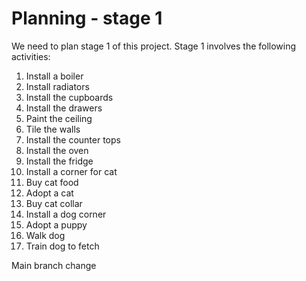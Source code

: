 # Planning - stage 1

We need to plan stage 1 of this project. Stage 1 involves the following activities:

1. Install a boiler
1. Install radiators
1. Install the cupboards
1. Install the drawers
1. Paint the ceiling
1. Tile the walls
1. Install the counter tops
1. Install the oven
1. Install the fridge
2. Install a corner for cat
3. Buy cat food
4. Adopt a cat
5. Buy cat collar
6. Install a dog corner
7. Adopt a puppy
8. Walk dog
9. Train dog to fetch

Main branch change

